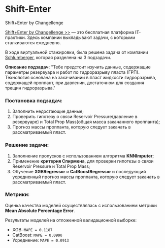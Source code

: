 # Shift-Enter
Shift+Enter by Changellenge

[Shift+Enter by Changellenge >>](https://shift.changellenge.com/) — это бесплатная платформа IT-практики.
Здесь компании выкладывают задачи, с которыми сталкиваются ежедневно.

В ходе виртуальной стажировки, была решена задача от компании [Schlumberger](https://www.slb.ru/), которая разделена на 3 подзадачи. 

**Описание подзадач**:
"Тебе предстоит изучить данные, содержащие параметры резервуара и работ по гидроразрыву пласта (ГРП). Технология основана на закачивании в пласт жидкости гидроразрыва, содержащей проппант, при давлении, достаточном для создания трещин гидроразрыва."

### Постановка подзадач:
  1. Заполнить недостающие данные;
  3. Проверить гипотезу о связи Reservoir Pressure(давление в резервуаре) и Total Prop Mass(общая масса закачанного проппанта);
  4. Прогноз массы проппанта, которую следует закачать в рассматриваемый пласт.

### Решение задачи: 
1. Заполнение пропусков с использованием алгоритма **KNNImputer**;
2. Применение **критерия Спирмена**, для проверки гипотезы о связи Reservoir Pressure и Total Prop Mass;
3. Обучение **XGBRegressor** и **CatBoostRegressor** и последующий усредненный прогноз массы проппанта, которую следует закачать в рассматриваемый пласт.

### Метрики:
Оценка качества моделей осуществлялась с использованием метрики **Mean Absolute Percentage Error**. 

Результаты моделей на отложенной валидационной выборке:
- XGB: `MAPE = 0.1187`
- CatBoost: `MAPE = 0.0990`
- Усреднение: `MAPE = 0.0913`
